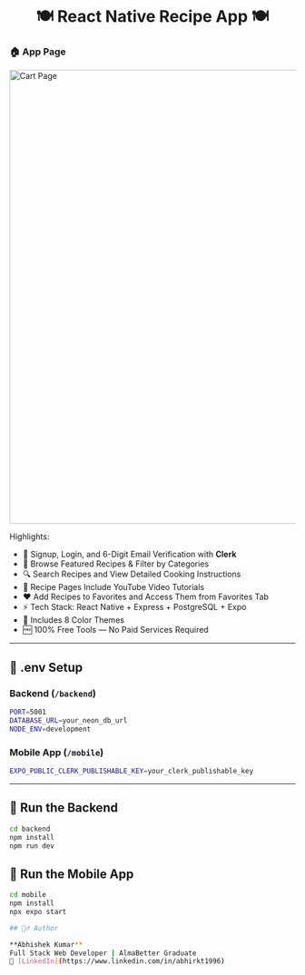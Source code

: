 <h1 align="center">🍽️ React Native Recipe App 🍽️</h1>

### 🏠 App Page
<img src="/mobile/assets/images/screenshot-for-readme.png" alt="Cart Page" width="800"/>

Highlights:

- 🔐 Signup, Login, and 6-Digit Email Verification with **Clerk**
- 🍳 Browse Featured Recipes & Filter by Categories
- 🔍 Search Recipes and View Detailed Cooking Instructions
- 🎥 Recipe Pages Include YouTube Video Tutorials
- ❤️ Add Recipes to Favorites and Access Them from Favorites Tab
- ⚡ Tech Stack: React Native + Express + PostgreSQL + Expo
- 🌈 Includes 8 Color Themes
- 🆓 100% Free Tools — No Paid Services Required

---

## 🧪 .env Setup

### Backend (`/backend`)

```bash
PORT=5001
DATABASE_URL=your_neon_db_url
NODE_ENV=development
```

### Mobile App (`/mobile`)

```bash
EXPO_PUBLIC_CLERK_PUBLISHABLE_KEY=your_clerk_publishable_key
```

---

## 🔧 Run the Backend

```bash
cd backend
npm install
npm run dev
```

## 📱 Run the Mobile App

```bash
cd mobile
npm install
npx expo start

## 🙋‍♂️ Author

**Abhishek Kumar**  
Full Stack Web Developer | AlmaBetter Graduate  
🔗 [LinkedIn](https://www.linkedin.com/in/abhirkt1996)


```